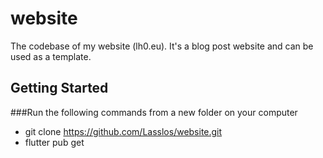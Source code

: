# website

The codebase of my website (lh0.eu). It's a blog post website and can be used as a template.

## Getting Started

###Run the following commands from a new folder on your computer
* git clone https://github.com/Lasslos/website.git
* flutter pub get